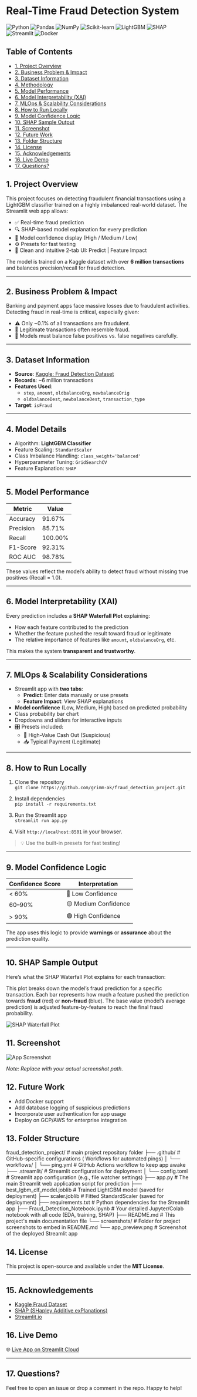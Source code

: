 # Real-Time Fraud Detection System

![Python](https://img.shields.io/badge/Python-3776AB?style=for-the-badge&logo=python&logoColor=white)
![Pandas](https://img.shields.io/badge/Pandas-150458?style=for-the-badge&logo=pandas&logoColor=white)
![NumPy](https://img.shields.io/badge/NumPy-013243?style=for-the-badge&logo=numpy&logoColor=white)
![Scikit-learn](https://img.shields.io/badge/scikit--learn-F7931E?style=for-the-badge&logo=scikit-learn&logoColor=white)
![LightGBM](https://img.shields.io/badge/LightGBM-000?style=for-the-badge&logo=lightgbm&logoColor=white)
![SHAP](https://img.shields.io/badge/SHAP-4C5C92?style=for-the-badge&logo=numpy&logoColor=white)
![Streamlit](https://img.shields.io/badge/Streamlit-FF4B4B?style=for-the-badge&logo=streamlit&logoColor=white)
![Docker](https://img.shields.io/badge/Docker-2496ED?style=for-the-badge&logo=docker&logoColor=white)

## Table of Contents
- [1. Project Overview](#1-project-overview)
- [2. Business Problem & Impact](#2-business-problem--impact)
- [3. Dataset Information](#3-dataset-information)
- [4. Methodology](#4-methodology)
- [5. Model Performance](#5-model-performance)
- [6. Model Interpretability (XAI)](#6-model-interpretability-xai)
- [7. MLOps & Scalability Considerations](#7-mlops--scalability-considerations)
- [8. How to Run Locally](#8-how-to-run-locally)
- [9. Model Confidence Logic](#9-model-confidence-logic)
- [10. SHAP Sample Output](#10-shap-sample-output)
- [11. Screenshot](#11-screenshot)
- [12. Future Work](#12-future-work)
- [13. Folder Structure](#13-folder-structure)
- [14. License](#14-license)
- [15. Acknowledgements](#15-acknowledgements)
- [16. Live Demo](#16-live-demo)
- [17. Questions?](#17-questions)


## 1. Project Overview

This project focuses on detecting fraudulent financial transactions using a LightGBM classifier trained on a highly imbalanced real-world dataset. The Streamlit web app allows:

- ✅ Real-time fraud prediction
- 🔍 SHAP-based model explanation for every prediction
- 🧠 Model confidence display (High / Medium / Low)
- ⚙️ Presets for fast testing
- 🎨 Clean and intuitive 2-tab UI: Predict | Feature Impact

The model is trained on a Kaggle dataset with over **6 million transactions** and balances precision/recall for fraud detection.

---

## 2. Business Problem & Impact

Banking and payment apps face massive losses due to fraudulent activities. Detecting fraud in real-time is critical, especially given:

- ⚠️ Only ~0.1% of all transactions are fraudulent.
- 🧾 Legitimate transactions often resemble fraud.
- 🧠 Models must balance false positives vs. false negatives carefully.

---

## 3. Dataset Information

- **Source**: [Kaggle: Fraud Detection Dataset](https://www.kaggle.com/datasets/amanalisiddiqui/fraud-detection-dataset)
- **Records**: ~6 million transactions
- **Features Used**:
  - `step`, `amount`, `oldbalanceOrg`, `newbalanceOrig`
  - `oldbalanceDest`, `newbalanceDest`, `transaction_type`
- **Target**: `isFraud`

---

## 4. Model Details

- Algorithm: **LightGBM Classifier**
- Feature Scaling: `StandardScaler`
- Class Imbalance Handling: `class_weight='balanced'`
- Hyperparameter Tuning: `GridSearchCV`
- Feature Explanation: `SHAP`

---

## 5. Model Performance

| Metric       | Value    |
|--------------|----------|
| Accuracy     | 91.67%   |
| Precision    | 85.71%   |
| Recall       | 100.00%  |
| F1-Score     | 92.31%   |
| ROC AUC      | 98.78%   |

These values reflect the model’s ability to detect fraud without missing true positives (Recall = 1.0).

---

## 6. Model Interpretability (XAI)

Every prediction includes a **SHAP Waterfall Plot** explaining:

- How each feature contributed to the prediction
- Whether the feature pushed the result toward fraud or legitimate
- The relative importance of features like `amount`, `oldbalanceOrg`, etc.

This makes the system **transparent and trustworthy**.

---

## 7. MLOps & Scalability Considerations

- Streamlit app with **two tabs**:
  - **Predict**: Enter data manually or use presets
  - **Feature Impact**: View SHAP explanations
- **Model confidence** (Low, Medium, High) based on predicted probability
- Class probability bar chart
- Dropdowns and sliders for interactive inputs
- 🎛️ Presets included:
  - 🏧 High-Value Cash Out (Suspicious)
  - 📥 Typical Payment (Legitimate)

---

## 8. How to Run Locally

1. Clone the repository  
   `git clone https://github.com/grimm-ak/fraud_detection_project.git`

2. Install dependencies  
   `pip install -r requirements.txt`

3. Run the Streamlit app  
   `streamlit run app.py`

4. Visit `http://localhost:8501` in your browser.

> 💡 Use the built-in presets for fast testing!

---

## 9. Model Confidence Logic

| Confidence Score | Interpretation        |
|------------------|-----------------------|
| < 60%            | 🔴 Low Confidence     |
| 60–90%           | 🟡 Medium Confidence  |
| > 90%            | 🟢 High Confidence    |

The app uses this logic to provide **warnings** or **assurance** about the prediction quality.

---


## 10. SHAP Sample Output

Here’s what the SHAP Waterfall Plot explains for each transaction:

This plot breaks down the model’s fraud prediction for a specific transaction. Each bar represents how much a feature pushed the prediction towards **fraud** (red) or **non-fraud** (blue). The base value (model’s average prediction) is adjusted feature-by-feature to reach the final fraud probability.

![SHAP Waterfall Plot](shap-waterfall.png)





## 11. Screenshot

![App Screenshot](screenshots/app_preview.png)

*Note: Replace with your actual screenshot path.*

## 12. Future Work

- Add Docker support
- Add database logging of suspicious predictions
- Incorporate user authentication for app usage
- Deploy on GCP/AWS for enterprise integration


## 13. Folder Structure

fraud_detection_project/  #  main project repository folder
├── .github/              # GitHub-specific configurations ( Workflows for automated pings)
│   └── workflows/
│       └── ping.yml      # GitHub Actions workflow to keep app awake
├── .streamlit/           # Streamlit configuration for deployment
│   └── config.toml       # Streamlit app configuration (e.g., file watcher settings)
├── app.py                # The main Streamlit web application script for prediction
├── best_lgbm_clf_model.joblib # Trained LightGBM model (saved for deployment)
├── scaler.joblib         # Fitted StandardScaler (saved for deployment)
├── requirements.txt      # Python dependencies for the Streamlit app
├── Fraud_Detection_Notebook.ipynb # Your detailed Jupyter/Colab notebook with all code (EDA, training, SHAP)
├── README.md             # This project's main documentation file
└── screenshots/          # Folder for project screenshots to embed in README.md
    └── app_preview.png   # Screenshot of the deployed Streamlit app

## 14. License

This project is open-source and available under the **MIT License**.

---

## 15. Acknowledgements

- [Kaggle Fraud Dataset](https://www.kaggle.com/datasets/amanalisiddiqui/fraud-detection-dataset)
- [SHAP (SHapley Additive exPlanations)](https://github.com/slundberg/shap)
- [Streamlit.io](https://streamlit.io)

## 16. Live Demo

🌐 [Live App on Streamlit Cloud](https://frauddetectionproject-o2sgpzkvmz8ac6edt54h8a.streamlit.app/)

---

## 17. Questions?

Feel free to open an issue or drop a comment in the repo. Happy to help!
